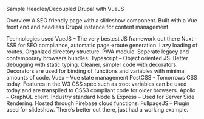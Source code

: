 Sample Headles/Decoupled Drupal with VueJS

Overview
A SEO friendly page with a slideshow component. Built with a Vue front end and headless Drupal instance for content management.

Technologies used
VueJS – The very bestest JS framework out there
Nuxt – SSR for SEO compliance, automatic page→route generation. Lazy loading of routes. Organized directory structure. PWA module. Seperate legacy and contemporary browsers bundles.
Typescript – Object oriented JS. Better debugging with static typing. Cleaner, simpler code with decorators. Decorators are used for binding of functions and variables with minimal amounts of code.
Vuex – Vue state management
PostCSS -  Tomorrows CSS today. Features in the W3 CSS spec such as :root variables can be used today and are transpiled to CSS3 compliant code for older browsers.
Apollo – GraphQL client. Industry standard
Node & Express – Used for Server Side Rendering. Hosted through Firebase cloud functions.
FullpageJS – Plugin used for slideshow. There’s better out there, just had a working example.

